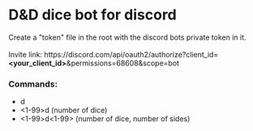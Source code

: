 # D&D dice bot for discord 
Create a "token" file in the root with the discord bots private token in it.<br/><br/>
Invite link: h<span>ttps://discord</span>.com/api/oauth2/authorize?client_id=**<your_client_id>**&permissions=68608&scope=bot

### Commands:  
- d
- <1-99>d (number of dice)
- <1-99>d<1-99> (number of dice, number of sides)
